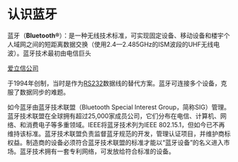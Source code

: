 # 认识蓝牙

蓝牙（**Bluetooth®**）：是一种无线技术标准，可实现固定设备、移动设备和楼宇个人域网之间的短距离数据交换（使用2.4—2.485GHz的ISM波段的UHF无线电波）。蓝牙技术最初由电信巨头

[爱立信公司](https://baike.baidu.com/item/%E7%88%B1%E7%AB%8B%E4%BF%A1%E5%85%AC%E5%8F%B8)

于1994年创制，当时是作为[RS232](https://baike.baidu.com/item/RS232)数据线的替代方案。蓝牙可连接多个设备，克服了数据同步的难题。

如今蓝牙由蓝牙技术联盟（Bluetooth Special Interest Group，简称SIG）管理。蓝牙技术联盟在全球拥有超过25,000家成员公司，它们分布在电信、计算机、网络、和消费电子等多重领域。IEEE将蓝牙技术列为IEEE 802.15.1，但如今已不再维持该标准。蓝牙技术联盟负责监督蓝牙规范的开发，管理认证项目，并维护商标权益。制造商的设备必须符合蓝牙技术联盟的标准才能以“蓝牙设备”的名义进入市场。蓝牙技术拥有一套专利网络，可发放给符合标准的设备。




